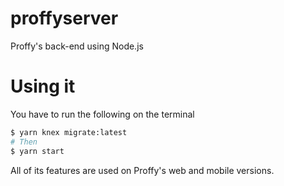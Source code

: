 # proffyserver
Proffy's back-end using Node.js

# Using it
You have to run the following on the terminal
```bash
$ yarn knex migrate:latest
# Then
$ yarn start
```
All of its features are used on Proffy's web and mobile versions.
